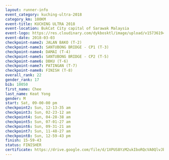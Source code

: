 ```yaml
--- 
layout: runner-info 
event_category: kuching-ultra-2018 
category_km: 100KM 
event-title: KUCHING ULTRA 2018 
event-location: BukCat City capital of Sarawak Malaysia 
event-logo: https://res.cloudinary.com/dykbosktl/image/upload/v1573619473/Logo/kuching-ultra-2018-logo_tlpvm5.png 
event-date: 2018-03-03 
checkpoint-name2: JALAN BAKO (T-2) 
checkpoint-name3: SANTUBONG BRIDGE - CP1 (T-3) 
checkpoint-name4: DAMAI (T-4) 
checkpoint-name5: SANTUBONG BRIDGE - CP2 (T-5) 
checkpoint-name6: DBKU (T-6) 
checkpoint-name7: PATINGAN (T-7) 
checkpoint-name8: FINISH (T-8) 
overall_rank: 22
gender_rank: 17
bib: 10050
first_name: Chee
last_name: Keat Yong
gender: M
start: Sat, 09-00-00 pm
checkpoint2: Sun, 12-13-35 am
checkpoint3: Sun, 02-23-12 am
checkpoint4: Sun, 04-28-38 am
checkpoint5: Sun, 07-01-27 am
checkpoint6: Sun, 09-31-21 am
checkpoint7: Sun, 11-48-27 am
checkpoint8: Sun, 12-59-43 pm
finish: 15-59-43
status: FINISHER
certificate: https://drive.google.com/file/d/1XPUS8YzM2ukIboRQcVA0QlvJb2Ld-pv/view?usp=sharing
--- 
```

